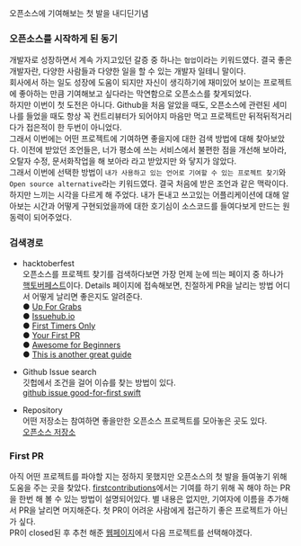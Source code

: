 ﻿오픈소스에 기여해보는 첫 발을 내디딘기념

### 오픈소스를 시작하게 된 동기
개발자로 성장하면서 계속 가지고있던 갈증 중 하나는 `협업`이라는 키워드였다. 결국 좋은 개발자란, 다양한 사람들과 다양한 일을 할 수 있는 개발자 일테니 말이다.  
회사에서 하는 일도 성장에 도움이 되지만 자신이 생긱하기에 재미있어 보이는 프로젝트에 좋아하는 만큼 기여해보고 싶다라는 막연함으로 오픈소스를 찾게되었다.  
하지만 이번이 첫 도전은 아니다. Github을 처음 알았을 때도, 오픈소스에 관련된 세미나를 들었을 때도 항상 꼭 컨트리뷰터가 되어야지 마음만 먹고 프로젝트만 뒤적뒤적거리다가 접은적이 한 두번이 아니었다.  
그래서 이번에는 어떤 프로젝트에 기여하면 좋을지에 대한 검색 방법에 대해 찾아보았다. 이전에 받았던 조언들은, 너가 평소에 쓰는 서비스에서 불편한 점을 개선해 보아라, 오탈자 수정, 문서화작업을 해 보아라 라고 받았지만 와 닿지가 않았다.  
그래서 이번에 선택한 방법이 `내가 사용하고 있는 언어로 기여할 수 있는 프로젝트 찾기`와 `Open source alternative`라는 키워드였다. 
결국 처음에 받은 조언과 같은 맥락이다. 하지만 느끼는 시각을 다르게 해 주었다. 내가 돈내고 쓰고있는 어플리케이션에 대해 알아보는 시간과 어떻게 구현되었을까에 대한 호기심이 소스코드를 들여다보게 만드는 원동력이 되어주었다. 

### 검색경로
- hacktoberfest  
오픈소스를 프로젝트 찾기를 검색하다보면 가장 먼제 눈에 띄는 페이지 중 하나가 [핵토버페스트](https://hacktoberfest.digitalocean.com/)이다. Details 페이지에 접속해보면, 친절하게 PR을 날리는 방법 어디서 어떻게 날리면 좋은지도 알려준다.  
● [Up For Grabs](https://up-for-grabs.net/#/)  
● [Issuehub.io](http://issuehub.io/)  
● [First Timers Only](https://www.firsttimersonly.com/)  
● [Your First PR](http://yourfirstpr.github.io/)  
● [Awesome for Beginners](https://github.com/mungell/awesome-for-beginners)  
● [This is another great guide](https://opensource.guide/how-to-contribute/)

- Github Issue search  
깃헙에서 조건을 걸어 이슈를 찾는 방법이 있다.  
[github issue good-for-first swift](https://github.com/issues?q=is%3Aopen+is%3Aissue+archived%3Afalse+label%3A%22good+first+issue%22+language%3Aswift)

- Repository  
어떤 저장소는 참여하면 좋을만한 오픈소스 프로젝트를 모아놓은 곳도 있다.  
[오픈소스 저장소](https://github.com/dkhamsing/open-source-ios-apps)

### First PR
아직 어떤 프로젝트를 파야할 지는 정하지 못했지만 오픈소스의 첫 발을 들여놓기 위해 도움을 주는 곳을 찾았다. [firstcontributions](https://github.com/firstcontributions/first-contributions)에서는 기여를 하기 위해 꼭 해야 하는 PR을 한번 해 볼 수 있는 방법이 설명되어있다.
별 내용은 없지만, 기여자에 이름을 추가해서 PR을 날리면 머지해준다.
첫 PR이 어려운 사람에게 접근하기 좋은 프로젝트가 아닌가 싶다.  
PR이 closed된 후 추천 해준 [웹페이지](https://firstcontributions.github.io/)에서 다음 프로젝트를 선택해야겠다. 




